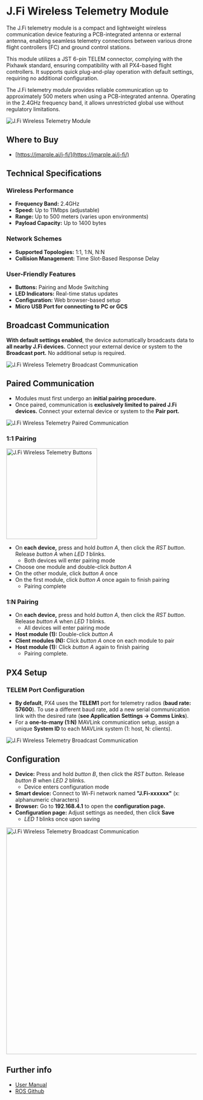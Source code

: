 # J.Fi Wireless Telemetry Module

The J.Fi telemetry module is a compact and lightweight wireless communication device featuring a PCB-integrated antenna or external antenna, enabling seamless telemetry connections between various drone flight controllers (FC) and ground control stations.

This module utilizes a JST 6-pin TELEM connector, complying with the Pixhawk standard, ensuring compatibility with all PX4-based flight controllers.
It supports quick plug-and-play operation with default settings, requiring no additional configuration.

The J.Fi telemetry module provides reliable communication up to approximately 500 meters when using a PCB-integrated antenna.
Operating in the 2.4GHz frequency band, it allows unrestricted global use without regulatory limitations.

<img src="../../assets/hardware/telemetry/jfi_telemetry_module.png" title="J.Fi Wireless Telemetry Module" />

## Where to Buy

- [https://jmarple.ai/j-fi/](https://jmarple.ai/j-fi/)

## Technical Specifications

### Wireless Performance
- **Frequency Band:** 2.4GHz
- **Speed:** Up to 11Mbps (adjustable)
- **Range:** Up to 500 meters (varies upon environments)
- **Payload Capacity:** Up to 1400 bytes

### Network Schemes
- **Supported Topologies:** 1:1, 1:N, N:N
- **Collision Management:** Time Slot-Based Response Delay

### User-Friendly Features
- **Buttons:** Pairing and Mode Switching
- **LED Indicators:** Real-time status updates
- **Configuration:** Web browser-based setup
- **Micro USB Port for connecting to PC or GCS**

## Broadcast Communication

**With default settings enabled**, the device automatically broadcasts data to **all nearby J.Fi devices.**
Connect your external device or system to the **Broadcast port.**
No additional setup is required.

<img src="../../assets/hardware/telemetry/jfi_telemetry_broadcast.png" title="J.Fi Wireless Telemetry Broadcast Communication" />

## Paired Communication
- Modules must first undergo an **initial pairing procedure.**
- Once paired, communication is **exclusively limited to paired J.Fi devices.** Connect your external device or system to the **Pair port.**

<img src="../../assets/hardware/telemetry/jfi_telemetry_paired.png" title="J.Fi Wireless Telemetry Paired Communication" />

### 1:1 Pairing

<img src="../../assets/hardware/telemetry/jfi_telemetry_buttons.png" width="240px" title="J.Fi Wireless Telemetry Buttons" />

- On **each device,** press and hold *button A*, then click the *RST button*. Release *button A* when *LED 1* blinks.
  - Both devices will enter pairing mode
- Choose one module and double-click *button A*
- On the other module, click *button A* once
- On the first module, click *button A* once again to finish pairing
  - Pairing complete

### 1:N Pairing
- On **each device,** press and hold *button A*, then click the *RST button*. Release *button A* when *LED 1* blinks.
  - All devices will enter pairing mode
- **Host module (1):** Double-click *button A*
- **Client modules (N):** Click *button A* once on each module to pair
- **Host module (1):** Click *button A* again to finish pairing
  - Pairing complete.

<lite-youtube videoid="CnjhTfvARmw" title="J.Fi Wireless Telemetry Module Pairing Guide"/>

## PX4 Setup

### TELEM Port Configuration
- **By default**, PX4 uses the **TELEM1** port for telemetry radios (**baud rate: 57600**). To use a different baud rate, add a new serial communication link with the desired rate (**see Application Settings → Comms Links**).
- For a **one-to-many (1:N)** MAVLink communication setup, assign a unique **System ID** to each MAVLink system (1: host, N: clients).

<img src="../../assets/hardware/telemetry/jfi_telemetry_usage.png" title="J.Fi Wireless Telemetry Broadcast Communication" />

<lite-youtube videoid="tPeJA2gn7Zw" title="Simultaneous Control using J.Fi Wireless Telemetry Module"/>

## Configuration
- **Device:** Press and hold *button B*, then click the *RST button*. Release *button B* when *LED 2* blinks.
  - Device enters configuration mode
- **Smart device:** Connect to Wi-Fi network named **&quot;J.Fi-xxxxxx&quot;** (x: alphanumeric characters)
- **Browser:** Go to **192.168.4.1** to open the **configuration page.**
- **Configuration page:** Adjust settings as needed, then click **Save**
  - *LED 1* blinks once upon saving

<img src="../../assets/hardware/telemetry/jfi_telemetry_config.jpg" width="600px" title="J.Fi Wireless Telemetry Broadcast Communication" />

## Further info
- [User Manual](https://docs.google.com/document/d/1NaVwOLuMCuNpd0uxgilXZ_qfHAnsFgBmaPxX9WGY2h4/edit?usp=sharing)
- [ROS Github](https://github.com/SUV-Lab/J-Fi)
